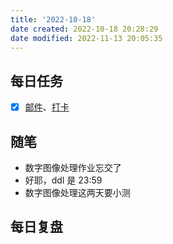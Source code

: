 ```yaml
---
title: '2022-10-18'
date created: 2022-10-18 20:28:29
date modified: 2022-11-13 20:05:35
---
```


## 每日任务

- [x] [邮件](https://email.ustc.edu.cn/coremail/)、[打卡](https://weixine.ustc.edu.cn/2020/login)

## 随笔

- 数字图像处理作业忘交了
- 好耶，ddl 是 23:59
- 数字图像处理这两天要小测

## 每日复盘
